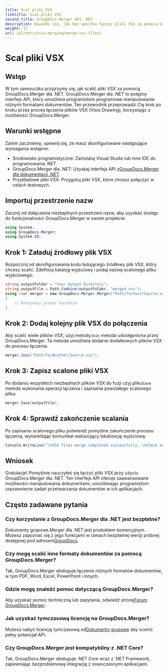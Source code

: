 ```yaml
---
title: Scal pliki VSX
linktitle: Scal pliki VSX
second_title: GroupDocs.Merger API .NET
description: Dowiedz się, jak bez wysiłku łączyć pliki VSX za pomocą GroupDocs.Merger dla .NET. Ten obszerny przewodnik upraszcza zadania związane z manipulacją dokumentami.
weight: 17
url: /pl/net/visio-merging/merge-vsx-files/
---
```


# Scal pliki VSX

## Wstęp
W tym samouczku przyjrzymy się, jak scalić pliki VSX za pomocą GroupDocs.Merger dla .NET. GroupDocs.Merger dla .NET to potężny interfejs API, który umożliwia programistom programowe manipulowanie różnymi formatami dokumentów. Ten przewodnik przeprowadzi Cię krok po kroku przez proces łączenia plików VSX (Visio Drawing), korzystając z możliwości GroupDocs.Merger.
## Warunki wstępne
Zanim zaczniemy, upewnij się, że masz skonfigurowane następujące wymagania wstępne:
- Środowisko programistyczne: Zainstaluj Visual Studio lub inne IDE do programowania .NET.
-  GroupDocs.Merger dla .NET: Uzyskaj interfejs API z[GroupDocs.Merger dla dokumentacji .NET](https://tutorials.groupdocs.com/merger/net/).
- Przykładowe pliki VSX: Przygotuj pliki VSX, które chcesz połączyć w celach testowych.

## Importuj przestrzenie nazw
Zacznij od dołączenia niezbędnych przestrzeni nazw, aby uzyskać dostęp do funkcjonalności GroupDocs.Merger w swoim projekcie:
```csharp
using System; 
using GroupDocs.Merger;
using System.IO;
```
## Krok 1: Załaduj źródłowy plik VSX
Rozpocznij od skonfigurowania kodu ładującego źródłowy plik VSX, który chcesz scalić. Zdefiniuj katalog wyjściowy i podaj nazwę scalonego pliku wyjściowego:
```csharp
string outputFolder = "Your Output Directory";
string outputFile = Path.Combine(outputFolder, "merged.vsx");
using (var merger = new GroupDocs.Merger.Merger("Path/To/Your/Source.vsx"))
{
    // Kontynuuj proces łączenia
}
```
## Krok 2: Dodaj kolejny plik VSX do połączenia
 Aby scalić wiele plików VSX, użyj metody`Join` metoda udostępniona przez GroupDocs.Merger. Ta metoda umożliwia dodanie dodatkowych plików VSX do procesu łączenia:
```csharp
merger.Join("Path/To/Another/Source.vsx");
```
## Krok 3: Zapisz scalone pliki VSX
 Po dodaniu wszystkich niezbędnych plików VSX do fuzji użyj pliku`Save` metoda wykonania operacji łączenia i zapisania powstałego scalonego pliku:
```csharp
merger.Save(outputFile);
```
## Krok 4: Sprawdź zakończenie scalania
Po zapisaniu scalonego pliku potwierdź pomyślne zakończenie procesu łączenia, wyświetlając komunikat wskazujący lokalizację wyjściową:
```csharp
Console.WriteLine("\nVSX files merge completed successfully. \nCheck output in {0}", outputFolder);
```

## Wniosek
Gratulacje! Pomyślnie nauczyłeś się łączyć pliki VSX przy użyciu GroupDocs.Merger dla .NET. Ten interfejs API oferuje zaawansowane możliwości manipulowania dokumentami, umożliwiając programistom usprawnienie zadań przetwarzania dokumentów w ich aplikacjach.

## Często zadawane pytania
### Czy korzystanie z GroupDocs.Merger dla .NET jest bezpłatne?
 Dokumenty grupowe.Merger dla .NET jest produktem komercyjnym. Możesz zapoznać się z jego funkcjami w ramach bezpłatnej wersji próbnej dostępnej pod adresem[GroupDocs](https://releases.groupdocs.com/).
### Czy mogę scalić inne formaty dokumentów za pomocą GroupDocs.Merger?
Tak, GroupDocs.Merger obsługuje łączenie różnych formatów dokumentów, w tym PDF, Word, Excel, PowerPoint i innych.
### Gdzie mogę znaleźć pomoc dotyczącą GroupDocs.Merger?
 Aby uzyskać pomoc techniczną lub zapytania, odwiedź stronę[Forum GroupDocs.Merger](https://forum.groupdocs.com/c/merger/32).
### Jak uzyskać tymczasową licencję na GroupDocs.Merger?
 Możesz nabyć licencję tymczasową od[Dokumenty grupowe](https://purchase.groupdocs.com/temporary-license/) aby ocenić pełny potencjał API.
### Czy GroupDocs.Merger jest kompatybilny z .NET Core?
Tak, GroupDocs.Merger obsługuje .NET Core wraz z .NET Framework, zapewniając bezproblemową integrację z nowoczesnymi aplikacjami.